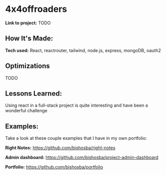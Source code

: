# 4x4offroaders


**Link to project:** 
TODO


## How It's Made:

**Tech used:** React, reactrouter, tailwind, node.js, express, mongoDB, oauth2


## Optimizations
TODO


## Lessons Learned:
Using react in a full-stack project is quite interesting and have been a wonderful challenge

## Examples:
Take a look at these couple examples that I have in my own portfolio:

**Right Notes:** https://github.com/bishosba/right-notes

**Admin dashboard:** https://github.com/bishosba/project-admin-dashboard

**Portfolio:** https://github.com/bishosba/portfolio


